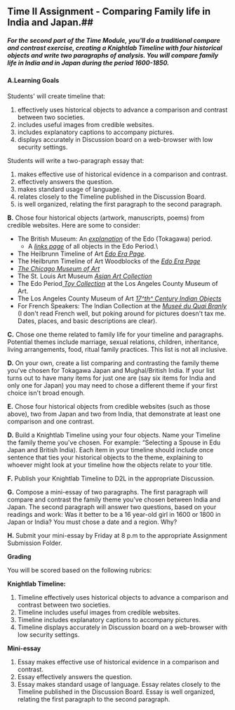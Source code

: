 ## Time II Assignment - Comparing Family life in India and Japan.##

##### For the second part of the Time Module, you'll do a traditional compare and contrast exercise, creating a Knightlab Timeline with four historical objects and write two paragraphs of analysis. You will compare family life in India and in Japan during the period 1600-1850. #####

#### A.Learning Goals ####

Students' will create timeline that: 

1. effectively uses historical objects to advance a comparison and
contrast between two societies.
2. includes useful images from credible websites.
3. includes explanatory captions to accompany pictures.
4. displays accurately in Discussion board on a web-browser with low security settings.
 
Students will write a two-paragraph essay that:

1. makes effective use of historical evidence in a comparison and contrast.
2. effectively answers the question.
3. makes standard usage of language.
4. relates closely to the Timeline published in the Discussion Board.
5. is well organized, relating the first paragraph to the second paragraph.

**B.** Chose four historical objects (artwork, manuscripts, poems) from
credible websites. Here are some to consider:

- The British Museum: An [*explanation*](http://www.britishmuseum.org/explore/highlights/articles/j/japan_edo_period.aspx) of the Edo (Tokagawa) period. 
    - A [*links page*](http://www.britishmuseum.org/explore/highlights/highlights_all_relationships.aspx?Title=Japan:+Edo+period+(AD+1600-1868)&ContentType=Article&PageId=23508) of all objects in the Edo Period.\
- The Heilbrunn Timeline of Art [*Edo Era Page*](http://www.metmuseum.org/toah/hd/edop/hd_edop.htm).
- The Heilbrunn Timeline of Art Woodblocks of the [*Edo Era Page*](http://www.metmuseum.org/toah/hd/ukiy/hd_ukiy.htm)
- [*The Chicago Museum of Art*](http://www.artic.edu/aic/collections/)
- The St. Louis Art Museum [*Asian Art Collection*](http://www.slam.org/Collections/asian.php)
- The Edo Period[ *Toy Collection*](http://collections.lacma.org/node/398083) at the Los Angeles County Museum of Art.
- The Los Angeles County Museum of Art [*17^th^ Century Indian Objects*](http://collections.lacma.org/search/site/India?f%5b0%5d=bm_field_has_image:true&f%5b1%5d=im_field_chronology:14327)
- For French Speakers: The Indian Collection at the [*Museé du Quai
Branly*](http://collections.quaibranly.fr/#ba5db616-571a-4ae8-b1fc-cfeff2a25a0b)
(I don't read French well, but poking around for pictures doesn't tax
me. Dates, places, and basic descriptions are clear).

**C.** Chose one theme related to family life for your timeline and paragraphs. Potential themes include marriage, sexual relations, children, inheritance, living arrangements, food, ritual family practices. This list is not all inclusive.

**D.** On your own, create a list comparing and contrasting the family
theme you've chosen for Tokagawa Japan and Mughal/British India. If your list turns out to have many items for just one are (say six items for India and only one for Japan) you may need to chose a different theme if your first choice isn't broad enough.

**E.** Chose four historical objects from credible websites (such as those above), two from Japan and two from India, that demonstrate at least one comparison and one contrast.

**D.** Build a Knightlab Timeline using your four objects. Name your Timeline the family theme you've chosen. For example: “Selecting a Spouse in Edu Japan and British India). Each item in your timeline should include once sentence that ties your historical objects to the theme, explaining to whoever might look at your timeline how the objects relate to your title.

**F.** Publish your Knightlab Timeline to D2L in the appropriate Discussion.

**G.** Compose a mini-essay of two paragraphs. The first paragraph will compare and contrast the family theme you've chosen between India and Japan. The second paragraph will answer two questions, based on your readings and work: Was it better to be a 16 year-old girl in 1600 or 1800 in Japan or India? You must chose a date and a region. Why?

**H.** Submit your mini-essay by Friday at 8 p.m to the appropriate Assignment Submission Folder.

**Grading**

You will be scored based on the following rubrics:

**Knightlab Timeline:**

1. Timeline effectively uses historical objects to advance a comparison and contrast between two societies.
2. Timeline includes useful images from credible websites.
3. Timeline includes explanatory captions to accompany pictures.
4. Timeline displays accurately in Discussion board on a web-browser with
low security settings.

**Mini-essay**

1. Essay makes effective use of historical evidence in a comparison and
contrast.
2. Essay effectively answers the question.
3. Essay makes standard usage of language.
Essay relates closely to the Timeline published in the Discussion Board.
Essay is well organized, relating the first paragraph to the second paragraph.
